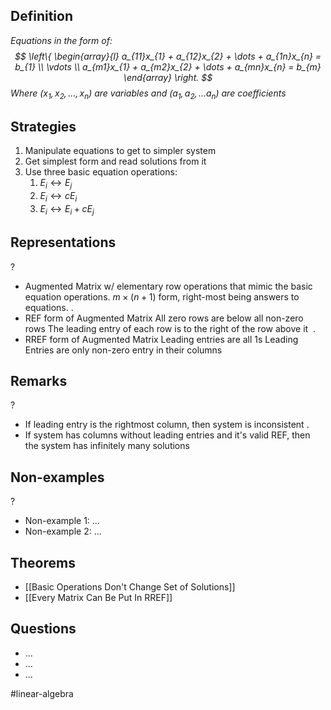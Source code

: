 
## Definition
*Equations in the form of:
$$
\left\{
\begin{array}{l}
a_{11}x_{1} + a_{12}x_{2} + \dots + a_{1n}x_{n} = b_{1} \\
\vdots \\
a_{m1}x_{1} + a_{m2}x_{2} + \dots + a_{mn}x_{n} = b_{m}
\end{array}
\right.
$$
Where $(x_{1},x_{2},\dots,x_{n})$ are variables and $(a_{1},a_{2},\dots a_{n})$ are coefficients*

## Strategies
1. Manipulate equations to get to simpler system
2. Get simplest form and read solutions from it
3. Use three basic equation operations:
	1. $E_{i} \leftrightarrow E_{j}$
	2. $E_{i} \leftrightarrow cE_{i}$
	3. $E_{i} \leftrightarrow E_{i} + cE_{j}$

## Representations
?
- Augmented Matrix w/ elementary row operations that mimic the basic equation operations.
	$m\times(n+1)$ form, right-most being answers to equations.
‎.
- REF form of Augmented Matrix
	All zero rows are below all non-zero rows
	The leading entry of each row is to the right of the row above it
‎ .
- RREF form of Augmented Matrix
	Leading entries are all 1s
	Leading Entries are only non-zero entry in their columns

## Remarks
?
- If leading entry is the rightmost column, then system is inconsistent
.
- If system has columns without leading entries and it's valid REF, then the system has infinitely many solutions

## Non-examples
?
- Non-example 1: ...
- Non-example 2: ...

## Theorems
- [[Basic Operations Don't Change Set of Solutions]]
- [[Every Matrix Can Be Put In RREF]]

## Questions
- ...
- ...
- ...



#linear-algebra